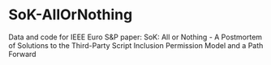 # SoK-AllOrNothing
Data and code for IEEE Euro S&amp;P paper: SoK: All or Nothing - A Postmortem of Solutions to the Third-Party Script Inclusion Permission Model and a Path Forward
